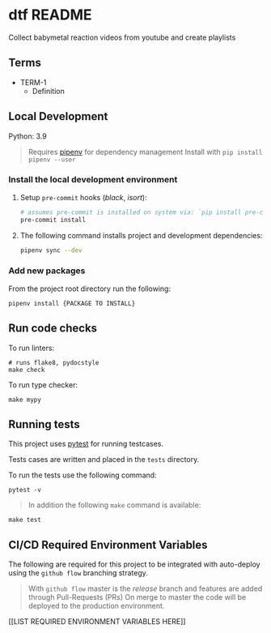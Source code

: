 # dtf README

Collect babymetal reaction videos from youtube and create playlists

## Terms

- TERM-1
    - Definition 


## Local Development

Python: 3.9

> Requires [pipenv](https://pipenv.readthedocs.io/en/latest/) for dependency management
> Install with `pip install pipenv --user`



### Install the local development environment

1. Setup `pre-commit` hooks (_black_, _isort_):

    ```bash
    # assumes pre-commit is installed on system via: `pip install pre-commit`
    pre-commit install
    ```

2. The following command installs project and development dependencies:

    ```bash
    pipenv sync --dev
    ```

### Add new packages

From the project root directory run the following:
```
pipenv install {PACKAGE TO INSTALL}
```

 ## Run code checks

 To run linters:
 ```
 # runs flake8, pydocstyle
 make check
 ```

To run type checker:
```
make mypy
```

## Running tests

This project uses [pytest](https://docs.pytest.org/en/latest/contents.html) for running testcases.

Tests cases are written and placed in the `tests` directory.

To run the tests use the following command:
```
pytest -v
```

> In addition the following `make` command is available:

```
make test
```

## CI/CD Required Environment Variables

The following are required for this project to be integrated with auto-deploy using the `github flow` branching strategy.

> With `github flow` master is the *release* branch and features are added through Pull-Requests (PRs)
> On merge to master the code will be deployed to the production environment.

[[LIST REQUIRED ENVIRONMENT VARIABLES HERE]]
